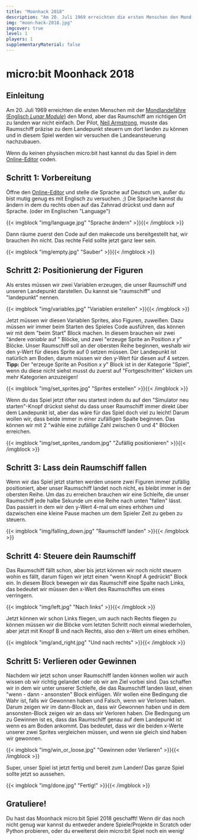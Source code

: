 ```yaml
---
title: "Moonhack 2018"
description: "Am 20. Juli 1969 erreichten die ersten Menschen den Mond. Das Raumschiff am richtigen Ort zu landen war nicht einfach. Der Pilot, Neil Armstrong, musste das Raumschiff präzise steuern. In diesem Spiel werden wir versuchen die Landeansteuerung nachzubauen."
img: "moon-hack-2018.jpg"
imgcover: true
level: 1
players: 1
supplementaryMaterial: false
---
```


# micro:bit Moonhack 2018

## Einleitung

Am 20. Juli 1969 erreichten die ersten Menschen mit der [Mondlandefähre (Englisch *Lunar Module*)](https://de.wikipedia.org/wiki/Mondlandef%C3%A4hre) den Mond, aber das Raumschiff am richtigen Ort zu landen war nicht einfach. Der Pilot, [Neil Armstrong](https://de.wikipedia.org/wiki/Neil_Armstrong), musste das Raumschiff präzise zu dem Landepunkt steuern um dort landen zu können und in diesem Spiel werden wir versuchen die Landeansteuerung nachzubauen.

Wenn du keinen physischen micro:bit hast kannst du das Spiel in dem [Online-Editor](https://makecode.microbit.org/) coden.

## Schritt 1: Vorbereitung

Öffne den [Online-Editor](https://makecode.microbit.org/) und stelle die Sprache auf Deutsch um, außer du bist mutig genug es mit Englisch zu versuchen. ;) Die Sprache kannst du ändern in dem du rechts oben auf das Zahnrad drückst und dann auf Sprache. (oder im Englischen "Language")

{{< imgblock "img/language.jpg" "Sprache ändern" >}}{{< /imgblock >}}

Dann räume zuerst den Code auf den makecode uns bereitgestellt hat, wir brauchen ihn nicht. Das rechte Feld sollte jetzt ganz leer sein.

{{< imgblock "img/empty.jpg" "Sauber" >}}{{< /imgblock >}}

## Schritt 2: Positionierung der Figuren

Als erstes müssen wir zwei Variablen erzeugen, die unser Raumschiff und unseren Landepunkt darstellen. Du kannst sie "raumschiff" und "landepunkt" nennen.

{{< imgblock "img/variables.jpg" "Variablen erstellen" >}}{{< /imgblock >}}

Jetzt müssen wir diesen Variablen Sprites, also Figuren, zuweißen. Dazu müssen wir immer beim Starten des Spieles Code ausführen, das können wir mit dem "beim Start" Block machen. In diesem brauchen wir zwei "ändere *variable* auf " Blöcke, und zwei "erzeuge Sprite an Position *x* *y*" Blöcke. Unser Raumschiff soll an der obersten Reihe beginnen, weshalb wir den y-Wert für dieses Sprite auf 0 setzen müssen. Der Landepunkt ist natürlich am Boden, darum müssen wir den y-Wert für diesen auf 4 setzen. **Tipp:** Der "erzeuge Sprite an Position *x* *y*" Block ist in der Kategorie "Spiel", wenn du diese nicht siehst musst du zuerst auf "Fortgeschritten" klicken um mehr Kategorien anzuzeigen!

{{< imgblock "img/set_sprites.jpg" "Sprites erstellen" >}}{{< /imgblock >}}

Wenn du das Spiel jetzt öfter neu startest indem du auf den "Simulator neu starten"-Knopf drückst siehst du dass unser Raumschiff immer direkt über dem Landepunkt ist, aber das wäre für das Spiel doch viel zu leicht! Darum wollen wir, dass beide immer in einer zufälligen Spalte beginnen. Das können wir mit 2 "wähle eine zufällige Zahl zwischen 0 und 4" Blöcken erreichen.

{{< imgblock "img/set_sprites_random.jpg" "Zufällig positionieren" >}}{{< /imgblock >}}

## Schritt 3: Lass dein Raumschiff fallen

Wenn wir das Spiel jetzt starten werden unsere zwei Figuren immer zufällig positioniert, aber unser Raumschiff landet noch nicht, es bleibt immer in der obersten Reihe. Um das zu erreichen brauchen wir eine Schleife, die unser Raumschiff jede halbe Sekunde um eine Reihe nach unten "fallen" lässt. Das passiert in dem wir den y-Wert 4-mal um eines erhöhen und dazwischen eine kleine Pause machen um dem Spieler Zeit zu geben zu steuern.

{{< imgblock "img/falling_down.jpg" "Raumschiff landen" >}}{{< /imgblock >}}

## Schritt 4: Steuere dein Raumschiff

Das Raumschiff fällt schon, aber bis jetzt können wir noch nicht steuern wohin es fällt, darum fügen wir jetzt einen "wenn Knopf A gedrückt" Block ein. In diesem Block bewegen wir das Raumschiff eine Spalte nach Links, das bedeutet wir müssen den x-Wert des Raumschiffes um eines verringern.

{{< imgblock "img/left.jpg" "Nach links" >}}{{< /imgblock >}}

Jetzt können wir schon Links fliegen, um auch nach Rechts fliegen zu können müssen wir die Blöcke vom letzten Schritt noch einmal wiederholen, aber jetzt mit Knopf B und nach Rechts, also den x-Wert um eines erhöhen.

{{< imgblock "img/and_right.jpg" "Und nach rechts" >}}{{< /imgblock >}}

## Schritt 5: Verlieren oder Gewinnen

Nachdem wir jetzt schon unser Raumschiff landen können wollen wir auch wissen ob wir richtig gelandet oder ob wir am Ziel vorbei sind. Das schaffen wir in dem wir unter unserer Schleife, die das Raumschiff landen lässt, einen "wenn - dann - ansonsten" Block einfügen. Wir wollen eine Bedingung die Wahr ist, falls wir Gewonnen haben und Falsch, wenn wir Verloren haben. Darum zeigen wir im dann-Block an, dass wir Gewonnen haben und in dem ansonsten-Block zeigen wir an dass wir Verloren haben. Die Bedingung um zu Gewinnen ist es, dass das Raumschiff genau auf dem Landepunkt ist wenn es am Boden ankommt. Das bedeutet, dass wir die beiden x-Werte unserer zwei Sprites vergleichen müssen, und wenn sie gleich sind haben wir gewonnen.

{{< imgblock "img/win_or_loose.jpg" "Gewinnen oder Verlieren" >}}{{< /imgblock >}}

Super, unser Spiel ist jetzt fertig und bereit zum Landen! Das ganze Spiel sollte jetzt so aussehen.

{{< imgblock "img/done.jpg" "Fertig!" >}}{{< /imgblock >}}

## Gratuliere!

Du hast das Moonhack micro:bit Spiel 2018 geschafft! Wenn dir das noch nicht genug war kannst du entweder andere Spiele/Projekte in Scratch oder Python probieren, oder du erweiterst dein micro:bit Spiel noch ein wenig!